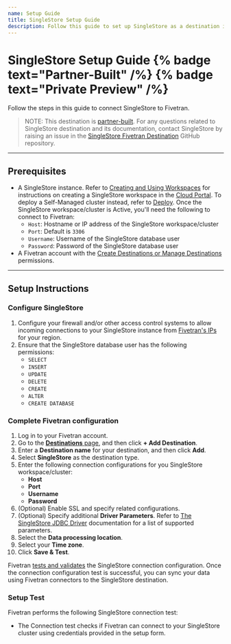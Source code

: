 ```yaml
---
name: Setup Guide
title: SingleStore Setup Guide
description: Follow this guide to set up SingleStore as a destination in Fivetran.
---
```


# SingleStore Setup Guide {% badge text="Partner-Built" /%} {% badge text="Private Preview" /%}

Follow the steps in this guide to connect SingleStore to Fivetran.

> NOTE: This destination is [partner-built](/docs/partner-built-program). For any questions related to SingleStore destination and its documentation, contact SingleStore by raising an issue in the [SingleStore Fivetran Destination](https://github.com/singlestore-labs/singlestore-fivetran-destination) GitHub repository.

---

## Prerequisites


- A SingleStore instance. Refer to [Creating and Using Workspaces](https://docs.singlestore.com/cloud/getting-started-with-singlestore-helios/about-workspaces/creating-and-using-workspaces/) for instructions on creating a SingleStore workspace in the [Cloud Portal](https://portal.singlestore.com/).
To deploy a Self-Managed cluster instead, refer to [Deploy](https://docs.singlestore.com/db/latest/deploy/). Once the SingleStore workspace/cluster is Active, you'll need the following to connect to Fivetran:
    - `Host`: Hostname or IP address of the SingleStore workspace/cluster
    - `Port`: Default is `3306`
    - `Username`: Username of the SingleStore database user
    - `Password`: Password of the SingleStore database user    
- A Fivetran account with the [Create Destinations or Manage Destinations](/docs/using-fivetran/fivetran-dashboard/account-management/role-based-access-control#rbacpermissions) permissions.


---

## Setup Instructions

### <span class="step-item"> Configure SingleStore </span>

1. Configure your firewall and/or other access control systems to allow incoming connections to your SingleStore instance from [Fivetran's IPs](https://fivetran.com/docs/using-fivetran/ips) for your region.
2. Ensure that the SingleStore database user has the following permissions:
    * `SELECT`
    * `INSERT`
    * `UPDATE`
    * `DELETE`
    * `CREATE`
    * `ALTER`
    * `CREATE DATABASE`

### <span class="step-item">Complete Fivetran configuration</span>

1. Log in to your Fivetran account.
2. Go to the [**Destinations** page](https://fivetran.com/dashboard/destinations), and then click **+ Add Destination**.
3. Enter a **Destination name** for your destination, and then click **Add**.
4. Select **SingleStore** as the destination type.
5. Enter the following connection configurations for you SingleStore workspace/cluster:
    * **Host**
    * **Port**
    * **Username**
    * **Password**
6. (Optional) Enable SSL and specify related configurations.
7. (Optional) Specify additional **Driver Parameters**. Refer to [The SingleStore JDBC Driver](https://docs.singlestore.com/cloud/developer-resources/connect-with-application-development-tools/connect-with-java-jdbc/the-singlestore-jdbc-driver/#connection-string-parameters) documentation for a list of supported parameters.
8. Select the **Data processing location**.
9. Select your **Time zone**.
10. Click **Save & Test**.

Fivetran [tests and validates](/docs/destinations/singlestore/setup-guide#setuptest) the SingleStore connection configuration. Once the connection configuration test is successful, you can sync your data using Fivetran connectors to the SingleStore destination.

### Setup Test

Fivetran performs the following SingleStore connection test:

- The Connection test checks if Fivetran can connect to your SingleStore cluster using credentials provided in the setup form.
